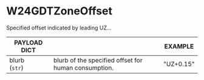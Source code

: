 # W24GDTZoneOffset
Specified offset indicated by leading UZ...
    

| PAYLOAD DICT      |                                                      | EXAMPLE                                      |
| ------------------| -----------------------------------------------------|---------------------------------------------- |
| blurb <br/>(`str`)| blurb of the specified offset for human consumption. | "UZ+0.15"                          |
